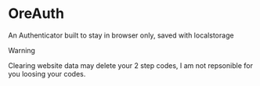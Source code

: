 # OreAuth

An Authenticator built to stay in browser only, saved with localstorage

> [!WARNING]
> Clearing website data may delete your 2 step codes, I am not repsonible for you loosing your codes.
